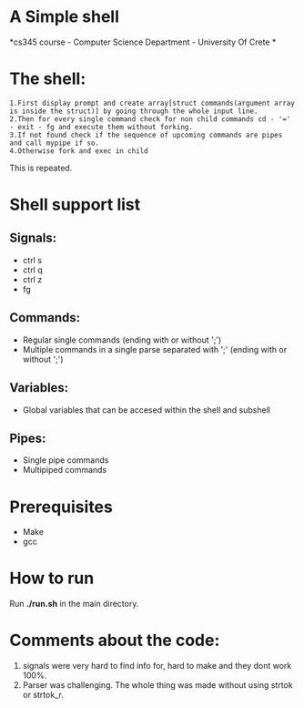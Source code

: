 # A Simple shell
*cs345 course - Computer Science Department - University Of Crete *

# The shell: 

    1.First display prompt and create array[struct commands(argument array is inside the struct)] by going through the whole input line.
    2.Then for every single command check for non child commands cd - '=' - exit - fg and execute them without forking.
    3.If not found check if the sequence of upcoming commands are pipes and call mypipe if so.
    4.Otherwise fork and exec in child

This is repeated.

# Shell support list

## Signals:
- ctrl s
- ctrl q
- ctrl z
- fg

## Commands:
- Regular single commands (ending with or without ';')
- Multiple commands in a single parse separated with ';' (ending with or without ';')

## Variables:
- Global variables that can be accesed within the shell and subshell

## Pipes:
- Single pipe commands
- Multipiped commands

# Prerequisites
- Make
- gcc

# How to run
Run **./run.sh** in the main directory.

# Comments about the code:
1. signals were very hard to find info for, hard to make and they dont work 100%.
2. Parser was challenging. The whole thing was made without using strtok or strtok_r.



